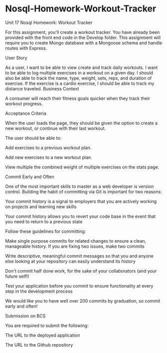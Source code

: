 # Nosql-Homework-Workout-Tracker

Unit 17 Nosql Homework: Workout Tracker

For this assignment, you'll create a workout tracker. You have already been provided with the front end code in the Develop folder. This assignment will require you to create Mongo database with a Mongoose schema and handle routes with Express.

User Story

As a user, I want to be able to view create and track daily workouts. I want to be able to log multiple exercises in a workout on a given day. I should also be able to track the name, type, weight, sets, reps, and duration of exercise. If the exercise is a cardio exercise, I should be able to track my distance traveled.
Business Context

A consumer will reach their fitness goals quicker when they track their workout progress.

Acceptance Criteria

When the user loads the page, they should be given the option to create a new workout, or continue with their last workout.

The user should be able to:

Add exercises to a previous workout plan.

Add new exercises to a new workout plan.

View multiple the combined weight of multiple exercises on the stats page.

Commit Early and Often

One of the most important skills to master as a web developer is version control. Building the habit of committing via Git is important for two reasons:

Your commit history is a signal to employers that you are actively working on projects and learning new skills

Your commit history allows you to revert your code base in the event that you need to return to a previous state

Follow these guidelines for committing:

Make single purpose commits for related changes to ensure a clean, manageable history. If you are fixing two issues, make two commits

Write descriptive, meaningful commit messages so that you and anyone else looking at your repository can easily understand its history

Don't commit half done work, for the sake of your collaborators (and your future self!)

Test your application before you commit to ensure functionality at every step in the development process

We would like you to have well over 200 commits by graduation, so commit early and often!

Submission on BCS

You are required to submit the following:

The URL to the deployed application

The URL to the Github repository
